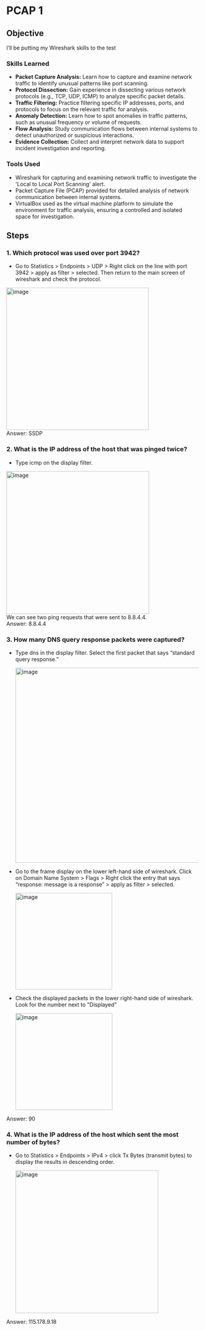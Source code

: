 # PCAP 1

## Objective

I’ll be putting my Wireshark skills to the test

### Skills Learned

- **Packet Capture Analysis:** Learn how to capture and examine network traffic to identify unusual patterns like port scanning.
- **Protocol Dissection:** Gain experience in dissecting various network protocols (e.g., TCP, UDP, ICMP) to analyze specific packet details.
- **Traffic Filtering:** Practice filtering specific IP addresses, ports, and protocols to focus on the relevant traffic for analysis.
- **Anomaly Detection:** Learn how to spot anomalies in traffic patterns, such as unusual frequency or volume of requests.
- **Flow Analysis:** Study communication flows between internal systems to detect unauthorized or suspicious interactions.
- **Evidence Collection:** Collect and interpret network data to support incident investigation and reporting.

### Tools Used

- Wireshark for capturing and examining network traffic to investigate the 'Local to Local Port Scanning' alert.
- Packet Capture File (PCAP) provided for detailed analysis of network communication between internal systems.
- VirtualBox used as the virtual machine platform to simulate the environment for traffic analysis, ensuring a controlled and isolated space for investigation.

## Steps
### 1. Which protocol was used over port 3942?
- Go to Statistics > Endpoints > UDP > Right click on the line with port 3942 > apply as filter > selected. Then return to the main screen of wireshark and check the protocol.
<div><img width="373" alt="image" src="https://github.com/user-attachments/assets/251e8f7e-7a77-4df8-b94e-29e702c7227c" /></div>

<div>Answer: SSDP</div>

### 2. What is the IP address of the host that was pinged twice?
- Type icmp on the display filter.
<div><img width="374" alt="image" src="https://github.com/user-attachments/assets/5fdffdb2-99d4-4b1c-9041-91679e74c2b5" /></div>
<div>We can see two ping requests that were sent to 8.8.4.4.</div>

<div>Answer: 8.8.4.4</div>

### 3. How many DNS query response packets were captured?
- Type dns in the display filter. Select the first packet that says “standard query response.”
  <div><img width="511" alt="image" src="https://github.com/user-attachments/assets/67e727c3-6ff2-4e0c-9e9f-685ae94b979f" /></div>

- Go to the frame display on the lower left-hand side of wireshark. Click on Domain Name System > Flags > Right click the entry that says “response: message is a response” > apply as filter > selected.
  <div><img width="253" alt="image" src="https://github.com/user-attachments/assets/14d28c35-c446-482e-8104-8e1ae1e7fbff" /></div>
  
- Check the displayed packets in the lower right-hand side of wireshark. Look for the number next to "Displayed"
  <div><img width="254" alt="image" src="https://github.com/user-attachments/assets/6f6a9683-f812-4f70-bb48-b14d82081f40" /></div>

<div>Answer: 90</div>

### 4. What is the IP address of the host which sent the most number of bytes?
- Go to Statistics > Endpoints > IPv4 > click Tx Bytes (transmit bytes) to display the results in descending order.
  
  <div><img width="374" alt="image" src="https://github.com/user-attachments/assets/1b0c5dc2-24e0-4f6d-b869-dc13e1f9371b" /></div>
  
<div>Answer: 115.178.9.18</div>


